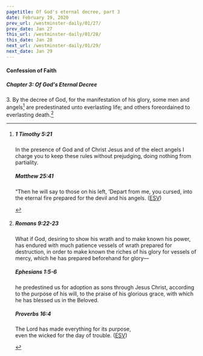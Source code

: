 ```yaml
---
pagetitle: Of God's eternal decree, part 3
date: February 19, 2020
prev_url: /westminster-daily/01/27/
prev_date: Jan 27
this_url: /westminster-daily/01/28/
this_date: Jan 28
next_url: /westminster-daily/01/29/
next_date: Jan 29
---
```


#### Confession of Faith

##### Chapter 3: Of God's Eternal Decree

3\. By the decree of God, for the manifestation of his glory, some men and angels[^fnref:wcf1] are predestinated unto everlasting life; and others foreordained to everlasting death.[^fnref:wcf2]

[^fnref:wcf1]: <div class="esv"><h5>1 Timothy 5:21</h5> <div class="esv-text"><p id="p54005021.01-1">In the presence of God and of Christ Jesus and of the elect angels I charge you to keep these rules without prejudging, doing nothing from partiality.</p> </div><h5>Matthew 25:41</h5> <div class="esv-text"><p id="p40025041.01-2"><span class="woc">&#8220;Then he will say to those on his left, &#8216;Depart from me, you cursed, into the eternal fire prepared for the devil and his angels.</span>  (<a href="http://www.esv.org" class="copyright">ESV</a>)</p> </div> </div>

[^fnref:wcf2]: <div class="esv"><h5>Romans 9:22-23</h5> <div class="esv-text"><p id="p45009022.01-1">What if God, desiring to show his wrath and to make known his power, has endured with much patience vessels of wrath prepared for destruction, in order to make known the riches of his glory for vessels of mercy, which he has prepared beforehand for glory&#8212;</p> </div><h5>Ephesians 1:5-6</h5> <div class="esv-text"><p id="p49001005.01-2">he predestined us for adoption as sons through Jesus Christ, according to the purpose of his will, to the praise of his glorious grace, with which he has blessed us in the Beloved.</p> </div><h5>Proverbs 16:4</h5> <div class="esv-text"><div class="block-indent"> <p class="line-group" id="p20016004.01-3">The <span class="small-caps">Lord</span> has made everything for its purpose,<br /> <span class="indent"></span>even the wicked for the day of trouble.  (<a href="http://www.esv.org" class="copyright">ESV</a>)</p> </div> </div> </div>

